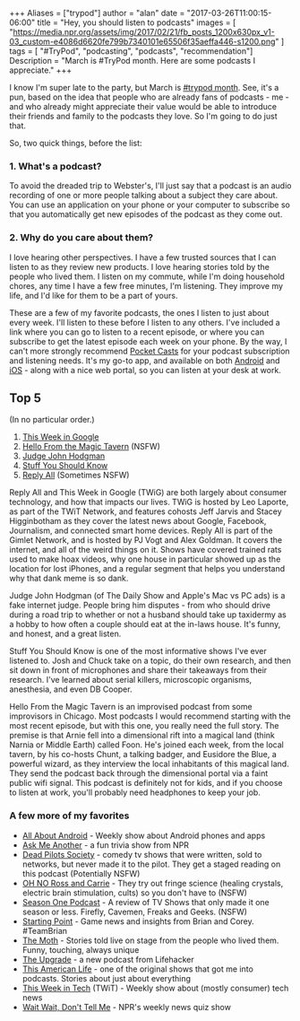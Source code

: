 +++
Aliases = ["trypod"]
author = "alan"
date = "2017-03-26T11:00:15-06:00"
title = "Hey, you should listen to podcasts"
images = [
"https://media.npr.org/assets/img/2017/02/21/fb_posts_1200x630px_v1-03_custom-e4086d6620fe799b7340101e65506f35aeffa446-s1200.png"
]
tags = [ "#TryPod", "podcasting", "podcasts", "recommendation"]
Description = "March is #TryPod month. Here are some podcasts I appreciate."
+++

I know I'm super late to the party, but March is [\#trypod month](//www.npr.org/about-npr/516454568/top-podcast-hosts-ask-their-listeners-to-try-a-pod). See, it's a pun, based on the idea that people who are already fans of podcasts - me - and who already might appreciate their value would be able to introduce their friends and family to the podcasts they love. So I'm going to do just that.

So, two quick things, before the list:

### 1. What's a podcast?

To avoid the dreaded trip to Webster's, I'll just say that a podcast is an audio recording of one or more people talking about a subject they care about. You can use an application on your phone or your computer to subscribe so that you automatically get new episodes of the podcast as they come out.

### 2. Why do you care about them?

I love hearing other perspectives. I have a few trusted sources that I can listen to as they review new products. I love hearing stories told by the people who lived them. I listen on my commute, while I'm doing household chores, any time I have a few free minutes, I'm listening. They improve my life, and I'd like for them to be a part of yours.

These are a few of my favorite podcasts, the ones I listen to just about every week. I'll listen to these before I listen to any others. I've included a link where you can go to listen to a recent episode, or where you can subscribe to get the latest episode each week on your phone. By the way, I can't more strongly recommend [Pocket Casts](https://www.shiftyjelly.com/pocketcasts/) for your podcast subscription and listening needs. It's my go-to app, and available on both [Android](https://play.google.com/store/apps/details?id=au.com.shiftyjelly.pocketcasts) and [iOS](https://itunes.apple.com/us/app/pocket-casts/id414834813?mt=8) - along with a nice web portal, so you can listen at your desk at work.

## Top 5

(In no particular order.)

1. [This Week in Google](https://twit.tv/shows/this-week-in-google)
2. [Hello From the Magic Tavern](//www.earwolf.com/show/hello-from-the-magic-tavern/) (NSFW)
3. [Judge John Hodgman](//www.maximumfun.org/shows/judge-john-hodgman)
4. [Stuff You Should Know](//www.stuffyoushouldknow.com/)
5. [Reply All](https://gimletmedia.com/reply-all/) (Sometimes NSFW)

Reply All and This Week in Google (TWiG) are both largely about consumer technology, and how that impacts our lives. TWiG is hosted by Leo Laporte, as part of the TWiT Network, and features cohosts Jeff Jarvis and Stacey Higginbotham as they cover the latest news about Google, Facebook, Journalism, and connected smart home devices. Reply All is part of the Gimlet Network, and is hosted by PJ Vogt and Alex Goldman. It covers the internet, and all of the weird things on it. Shows have covered trained rats used to make hoax videos, why one house in particular showed up as the location for lost iPhones, and a regular segment that helps you understand why that dank meme is so dank.

Judge John Hodgman (of The Daily Show and Apple's Mac vs PC ads) is a fake internet judge. People bring him disputes - from who should drive during a road trip to whether or not a husband should take up taxidermy as a hobby to how often a couple should eat at the in-laws house. It's funny, and honest, and a great listen.

Stuff You Should Know is one of the most informative shows I've ever listened to. Josh and Chuck take on a topic, do their own research, and then sit down in front of microphones and share their takeaways from their research. I've learned about serial killers, microscopic organisms, anesthesia, and even DB Cooper.

Hello From the Magic Tavern is an improvised podcast from some improvisors in Chicago. Most podcasts I would recommend starting with the most recent episode, but with this one, you really need the full story. The premise is that Arnie fell into a dimensional rift into a magical land (think Narnia or Middle Earth) called Foon. He's joined each week, from the local tavern, by his co-hosts Chunt, a talking badger, and Eusidore the Blue, a powerful wizard, as they interview the local inhabitants of this magical land. They send the podcast back through the dimensional portal via a faint public wifi signal. This podcast is definitely not for kids, and if you choose to listen at work, you'll probably need headphones to keep your job.

### A few more of my favorites

* [All About Android](https://twit.tv/shows/all-about-android) - Weekly show about Android phones and apps
* [Ask Me Another](//www.npr.org/programs/ask-me-another/?showDate=2017-03-24) - a fun trivia show from NPR
* [Dead Pilots Society](//maximumfun.org/shows/dead-pilots-society) - comedy tv shows that were written, sold to networks, but never made it to the pilot. They get a staged reading on this podcast (Potentially NSFW)
* [OH NO Ross and Carrie](//ohnopodcast.com/) - They try out fringe science (healing crystals, electric brain stimulation, cults) so you don't have to (NSFW)
* [Season One Podcast](//www.season1pod.com/) - A review of TV Shows that only made it one season or less. Firefly, Cavemen, Freaks and Geeks. (NSFW)
* [Starting Point](//shoutengine.com/StartingPoint/) - Game news and insights from Brian and Corey. \#TeamBrian
* [The Moth](https://themoth.org/) - Stories told live on stage from the people who lived them. Funny, touching, always unique
* [The Upgrade](//feeds.panoply.fm/FGM2944312041) - a new podcast from Lifehacker
* [This American Life](https://www.thisamericanlife.org/) - one of the original shows that got me into podcasts. Stories about just about everything
* [This Week in Tech](https://twit.tv/shows/this-week-in-tech) (TWiT) - Weekly show about (mostly consumer) tech news
* [Wait Wait, Don't Tell Me](//www.npr.org/programs/wait-wait-dont-tell-me/) - NPR's weekly news quiz show
